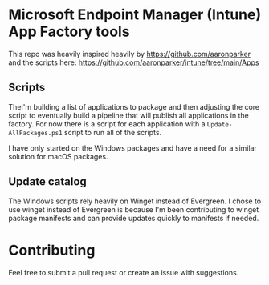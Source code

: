 # Microsoft Endpoint Manager (Intune) App Factory tools

This repo was heavily inspired heavily by https://github.com/aaronparker and the scripts here: https://github.com/aaronparker/intune/tree/main/Apps

## Scripts

TheI'm building a list of applications to package and then adjusting the core script to eventually build a pipeline that will publish all applications in the factory. For now there is a script for each application with a `Update-AllPackages.ps1` script to run all of the scripts. 

I have only started on the Windows packages and have a need for a similar solution for macOS packages.

## Update catalog

The Windows scripts rely heavily on Winget instead of Evergreen. I chose to use winget instead of Evergreen is because I'm been contributing to winget package manifests and can provide updates quickly to manifests if needed.

# Contributing

Feel free to submit a pull request or create an issue with suggestions.

